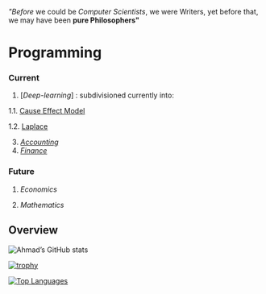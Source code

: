 
_"Before_ we could be _Computer Scientists_, we were Writers,
yet before that, we may have been __pure Philosophers"__


# Programming

### Current
1. [_Deep-learning_] : subdivisioned currently  into:

1.1. [Cause Effect Model](https://github.com/adamwillisMastery/CauseEffect)

1.2. [Laplace](https://github.com/adamwillisMastery/Laplace)

3. [_Accounting_](https://github.com/adamwillisXanax/Thee-accountant)
4. [_Finance_](https://github.com/adamwillisXanax/SolvencyPredictor/blob/main/README.md)

### Future

1. _Economics_

2. _Mathematics_


## Overview  

![Ahmad’s GitHub stats](https://github-readme-stats.vercel.app/api?username=adamwillisMastery&show_icons=true&theme)  

[![trophy](https://github-profile-trophy.vercel.app/?username=adamwillisMastery)
](https://github-profile-trophy.vercel.app/?username=adamwillisMastery)  

[![Top Languages](https://github-readme-stats.vercel.app/api/top-langs/?username=adamwillisMastery&hide=kotlin&layout=compact)](https://github-readme-stats.vercel.app/api/top-langs/?username=adamwillisMastery&hide=kotlin&layout=compact)
